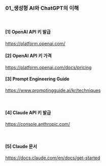 ### 01_생성형 AI와 ChatGPT의 이해

<br>

#### [1] OpenAI API 키 발급 <br>
https://platform.openai.com/
<br>

#### [2] OpenAI API 키 가격 <br>
https://platform.openai.com/docs/pricing
<br>

#### [3] Prompt Engineering Guide <br>
https://www.promptingguide.ai/kr/techniques


<br>

#### [4] Claude API 키 발급 <br>
https://console.anthropic.com/

<br>

#### [5] Claude 문서 <br>
https://docs.claude.com/en/docs/get-started
